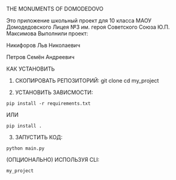 THE MONUMENTS OF DOMODEDOVO

Это приложение школьный проект для 10 класса МАОУ Домодедовского Лицея №3 им. героя Советского Союза Ю.П. Максимова
Выполнили проект:

Никифоров Льв Николаевич

Петров Семён Андреевич


КАК УСТАНОВИТЬ

1. СКОПИРОВАТЬ РЕПОЗИТОРИЙ:
   git clone <your-repo-url>
   cd my_project

2. УСТАНОВИТЬ ЗАВИСМОСТИ:
```
pip install -r requirements.txt
```
ИЛИ
```
pip install .
```
3. ЗАПУСТИТЬ КОД:
```
python main.py
```
(ОПЦИОНАЛЬНО) ИСПОЛЬЗУЯ CLI:
```
my_project
```
